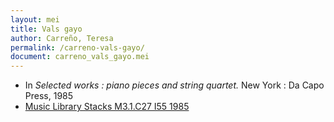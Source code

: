 ```yaml
---
layout: mei
title: Vals gayo
author: Carreño, Teresa
permalink: /carreno-vals-gayo/
document: carreno_vals_gayo.mei
---
```


- In *Selected works : piano pieces and string quartet.* New York : Da Capo Press, 1985
- <a href="https://tufts-primo.hosted.exlibrisgroup.com/primo-explore/fulldisplay?docid=01TUN_ALMA21106777390003851&context=L&vid=01TUN&lang=en_US&search_scope=EVERYTHING&adaptor=Local%20Search%20Engine&tab=everything&query=any,contains,Selected%20works%20:%20piano%20pieces%20and%20string%20quartet%20Carreno&sortby=rank&offset=0" target="_blank">Music Library Stacks M3.1.C27 I55 1985</a>
